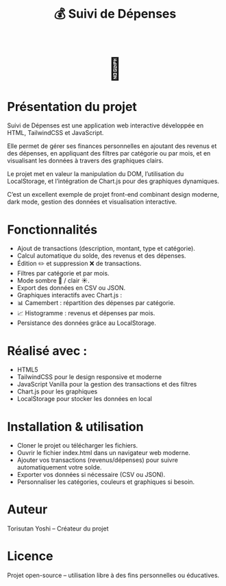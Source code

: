 <h1 align="center">💰 Suivi de Dépenses</h1>  
<div align="center">  
  <h2 style="font-size: 50px;">👜</h2>  
</div>

# Présentation du projet

Suivi de Dépenses est une application web interactive développée en HTML, TailwindCSS et JavaScript.

Elle permet de gérer ses finances personnelles en ajoutant des revenus et des dépenses, en appliquant des filtres par catégorie ou par mois, et en visualisant les données à travers des graphiques clairs.

Le projet met en valeur la manipulation du DOM, l’utilisation du LocalStorage, et l’intégration de Chart.js pour des graphiques dynamiques.

C’est un excellent exemple de projet front-end combinant design moderne, dark mode, gestion des données et visualisation interactive.

# Fonctionnalités
- Ajout de transactions (description, montant, type et catégorie).
- Calcul automatique du solde, des revenus et des dépenses.
- Édition ✏️ et suppression ❌ de transactions.
- Filtres par catégorie et par mois.
- Mode sombre 🌙 / clair ☀️.
- Export des données en CSV ou JSON.
- Graphiques interactifs avec Chart.js :
- 📊 Camembert : répartition des dépenses par catégorie.
- 📈 Histogramme : revenus et dépenses par mois.
- Persistance des données grâce au LocalStorage.

# Réalisé avec :
- HTML5
- TailwindCSS pour le design responsive et moderne
- JavaScript Vanilla pour la gestion des transactions et des filtres
- Chart.js pour les graphiques
- LocalStorage pour stocker les données en local

# Installation & utilisation
- Cloner le projet ou télécharger les fichiers.
- Ouvrir le fichier index.html dans un navigateur web moderne.
- Ajouter vos transactions (revenus/dépenses) pour suivre automatiquement votre solde.
- Exporter vos données si nécessaire (CSV ou JSON).
- Personnaliser les catégories, couleurs et graphiques si besoin.

# Auteur

Torisutan Yoshi – Créateur du projet

# Licence

Projet open-source – utilisation libre à des fins personnelles ou éducatives.
